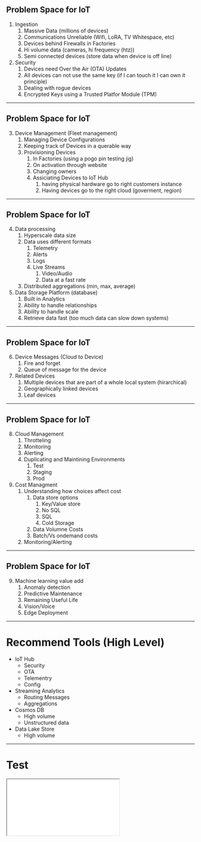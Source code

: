 ## Problem Space for IoT
 1. Ingestion
    1. Massive Data (millions of devices)
    2. Communications Unreliable (Wifi, LoRA, TV Whitespace, etc)
    3. Devices behind Firewalls in Factories
    4. Hi volume data (cameras, hi frequency (htz))
    5. Semi connected devices (store data when device is off line)
 2. Security
    1. Devices need Over the Air (OTA) Updates
    2. All devices can not use the same key (if I can touch it I can own it principle)
    3. Dealing with rogue devices 
    4. Encrypted Keys using a Trusted Platfor Module (TPM)

---
## Problem Space for IoT

 3. Device Management (Fleet management)
    1. Managing Device Configurations
    2. Keeping track of Devices in a querable way
    3. Provisioning Devices
       1. In Factories (using a pogo pin testing jig)
       2. On activation through website
       3. Changing owners
       4. Assiciating Devices to IoT Hub
          1. having physical hardware go to right customers instance
          2. Having devices go to the right cloud (goverment, region)
   

---

## Problem Space for IoT
4. Data processing
   1. Hyperscale data size
   2. Data uses different formats
      1. Telemetry 
      2. Alerts
      3. Logs
      4. Live Streams
         1. Video/Audio
         2. Data at a fast rate
   3. Distributed aggregations (min, max, average)
5. Data Storage Platform (database)
   1. Built in Analytics
   2. Ability to handle relationships
   3. Ability to handle scale
   4. Retrieve data fast (too much data can slow down systems)

---

## Problem Space for IoT
 
6. Device Messages (Cloud to Device)
   1. Fire and forget
   2. Queue of message for the device
7. Related Devices
   1. Multiple devices that are part of a whole local system (hirarchical)
   2. Geographically linked devices
   3. Leaf devices

---
## Problem Space for IoT


8. Cloud Management
   1. Throtteling
   2. Monitoring 
   3. Alerting
   4. Duplicating and Maintining Environments
      1. Test
      2. Staging
      3. Prod
9. Cost Managment
   1.  Understanding how choices affect cost
       1. Data store options
          1. Key/Value store
          2. No SQL
          3. SQL
          4. Cold Storage
       2. Data Volumne Costs
       3. Batch/Vs ondemand costs
    1. Monitoring/Alerting

   
---
## Problem Space for IoT

9. Machine learning value add
   1.  Anomaly detection
   2.  Predictive Maintenance
   3.  Remaining Useful Life
   4.  Vision/Voice
   5.  Edge Deployment

---
# Recommend Tools (High Level)
* IoT Hub 
  * Security
  * OTA
  * Telementry
  * Config
* Streaming Analytics
  * Routing Messages
  * Aggregations
* Cosmos DB
  * High volume
  * Unstructured data
* Data Lake Store
  * High volume
 
---
# Test
<iframe src="basic.mer" />
---
# Minimal Setup
<div class="mermaid">
  graph LR
      A[IoT Device]--- B[IoTHub]
      A---B
      A---B
      B-->C[Stream Analytics]
      C-->D[Cosmos DB]
      C-->E[DataLake Store];
  </div>

---

# Realistic Setup
### We see this in about 80% of customers
<div class="mermaid">
  graph LR
      A[IoT Device]--- B[IoTHub]
      A---B
      A---B
      B-->C[Stream Analytics]
      C-->D[Cosmos DB]
      D-->F[Web App]
      C---G[Function App] 
      C-->E[DataLake Store];
      
</div>

---
# Realistic Setup
### Some Customers Layer on ML
<div class="mermaid">
  graph LR
      A[IoT Device]--- B[IoTHub]
      A---B
      A---B
      B-->C[Stream Analytics]
      C-->D[Cosmos DB]
      D-->F[Web App]
      C---G[Function App] 
      C-->E[DataLake Store]
      E---H[AML]
      E---I[Data Bricks];
      
</div>

---

# Realistic Setup
### Some customers layer on device streaming
<div class="mermaid">
  graph LR
      A[IoT Device]--- B[IoTHub]
      A---B
      A---B
      B-->C[Stream Analytics]
      C-->D[Cosmos DB]
      D-->F[Web App]
      C---G[Function App] 
      B---F[Function App] 
      C-->E[DataLake Store];
      
</div>

---

# Realistic Setup
### Some customers want a low cost solution

<div class="mermaid">
  graph LR
      A[IoT Device]--- B[IoTHub]
      A---B
      A---B
      B-->C[Function App]
      C-->D[Table Store]
      D-->F[Web App]
      C-->E[Blob Storage];
      
</div>

---



# Basic
![full](https://microshak.github.io/MicroNotes/Images/IoTRef/Basic.png)

---
# Streaming Dashboards

![full](https://microshak.github.io/MicroNotes/Images/IoTRef/StreamingDashboards.png)

---
# IoT using Cosmos DB

[![Full](https://microshak.github.io/MicroNotes/Images/IoTRef/IoTCosmos.png)](https://azure.microsoft.com/en-us/solutions/architecture/iot-using-cosmos-db/)


---

# Real Time

[![full](https://microshak.github.io/MicroNotes/Images/IoTRef/RealTime.png)](https://azure.microsoft.com/en-us/solutions/architecture/real-time-analytics/)

---
# IoT Issues
* Transactions vs Telemetry
*  Limits in Message Volumes
* Connectivity
  * Always
  * Semi-Connected
  * Disconnected
  * Fall Back (sms)

---

# Security
* Cloud
* Device
  * TPM
  * Certs/Keys
  * Provisioning
  * Ports

---

# OTA Updates
  * Roll back
  * Modularized 
  * Container Based


